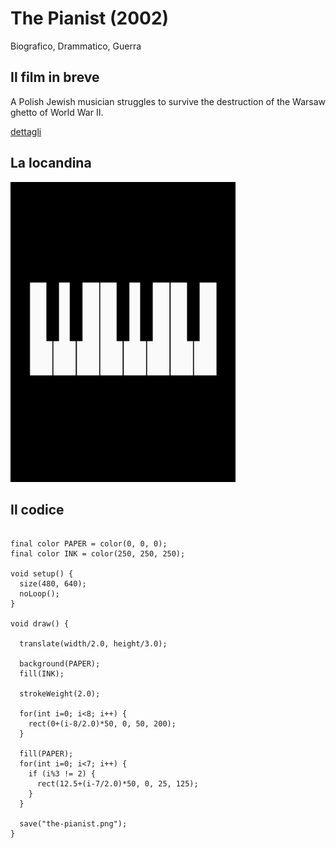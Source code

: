 # The Pianist (2002)

Biografico, Drammatico, Guerra

## Il film in breve
A Polish Jewish musician struggles to survive the destruction of the Warsaw ghetto of World War II.

[dettagli](https://www.imdb.com/title/tt0253474/)

## La locandina
<img src="the-pianist.png"  width="360px" title="The Pianist">


## Il codice
```processing

final color PAPER = color(0, 0, 0);
final color INK = color(250, 250, 250);

void setup() {
  size(480, 640);
  noLoop();
}

void draw() {
  
  translate(width/2.0, height/3.0);
  
  background(PAPER);
  fill(INK);
  
  strokeWeight(2.0);
  
  for(int i=0; i<8; i++) {
    rect(0+(i-8/2.0)*50, 0, 50, 200);
  }
  
  fill(PAPER);
  for(int i=0; i<7; i++) {
    if (i%3 != 2) {
      rect(12.5+(i-7/2.0)*50, 0, 25, 125);
    }
  }
  
  save("the-pianist.png");
}
```
